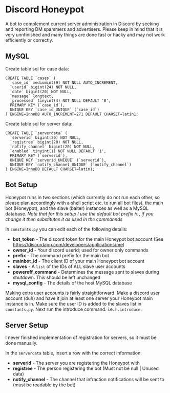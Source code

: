 # Discord Honeypot
A bot to complement current server administration in Discord by seeking and reporting DM spammers and advertisers.
Please keep in mind that it is very unnfinished and many things are done fast or hacky and may not work efficiently or correctly.

## MySQL
Create table sql for case data:

    CREATE TABLE `cases` (
      `case_id` mediumint(9) NOT NULL AUTO_INCREMENT,
      `userid` bigint(24) NOT NULL,
      `date` bigint(20) NOT NULL,
      `message` longtext,
      `processed` tinyint(4) NOT NULL DEFAULT '0',
      PRIMARY KEY (`case_id`),
      UNIQUE KEY `case_id_UNIQUE` (`case_id`)
    ) ENGINE=InnoDB AUTO_INCREMENT=271 DEFAULT CHARSET=latin1;
    
Create table sql for server data:

    CREATE TABLE `serverdata` (
      `serverid` bigint(20) NOT NULL,
      `registree` bigint(20) NOT NULL,
      `notify_channel` bigint(20) NOT NULL,
      `enabled` tinyint(1) NOT NULL DEFAULT '1',
      PRIMARY KEY (`serverid`),
      UNIQUE KEY `serverid_UNIQUE` (`serverid`),
      UNIQUE KEY `notify_channel_UNIQUE` (`notify_channel`)
    ) ENGINE=InnoDB DEFAULT CHARSET=latin1;

## Bot Setup
Honeypot runs in two sections (which currently do not run each other, so please plan accordingly with a shell script etc. to run all bot files), the main bot (Honeypot), and the slave (baiter) instances as well as a MySQL database. _Note that for this setup I use the default bot prefix `h.`, if you change it then substitutes it as used in the commannds_

In `constants.py` you can edit each of the following details:
* __bot\_token__ - The discord token for the main Honeypot bot account (See https://discordapp.com/developers/applications/me)
* __owner\_id__ - Your discord userid; used for owner only commands
* __prefix__ - The command prefix for the main bot
* __mainbot\_id__ - The client ID of your main Honeypot bot account
* __slaves__ - A `list` of the IDs of ALL slave user accounts
* __poweroff\_command__ - Determines the message sent to slaves during shutdown. This should be left unchanged
* __mysql\_config__ - The details of the host MySQL database

Making extra user accounts is fairly straightforward. Make a discord user account (duh) and have it join at least one server your Honeypot main instance is in. Make sure the user ID is added to the slaves list in `constants.py`. Next run the introduce command. i.e. `h.introduce`.

## Server Setup
I never finished implementation of registration for servers, so it must be done manually.

In the `serverdata` table, insert a row with the correct information:
* __serverid__ - The server you are registering the Honeypot with
* __registree__ - The person registering the bot (Must not be null | Unused data)
* __notify\_channel__ - The channel that infraction notifications will be sent to (must be readable by the bot)
